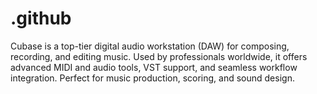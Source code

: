 # .github
Cubase is a top-tier digital audio workstation (DAW) for composing, recording, and editing music. Used by professionals worldwide, it offers advanced MIDI and audio tools, VST support, and seamless workflow integration. Perfect for music production, scoring, and sound design.
